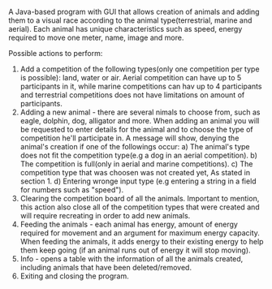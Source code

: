 A Java-based program with GUI that allows creation of animals and adding them to a visual race according to the animal type(terrestrial, marine and aerial). Each animal has unique characteristics such as speed, energy required to move one meter, name, image and more.

Possible actions to perform:
1. Add a competition of the following types(only one competition per type is possible): land, water or air.
   Aerial competition can have up to 5 participants in it, while marine competitions can hav up to 4 participants and terrestrial competitions does not have limitations on amount of participants.
2. Adding a new animal - there are several nimals to choose from, such as eagle, dolphin, dog, alligator and more.
    When adding an animal you will be requested to enter details for the animal and to choose the type of competition he'll participate in.
    A message will show, denying the animal's creation if one of the followings occur:
      a) The animal's type does not fit the competition type(e.g a dog in an aerial competition).
      b) The competition is full(only in aerial and marine competitions).
      c) The competition type that was choosen was not created yet, As stated in section 1.
      d) Entering wronge input type (e.g entering a string in a field for numbers such as "speed").
3. Clearing the competition board of all the animals. Important to mention, this action also close all of the competition types that were created and will require recreating in order to add new animals.
4. Feeding the animals - each animal has energy, amount of energy required for movement and an argument for maximum energy capacity. When feeding the animals, it adds energy to their existing energy to help them keep going (if an animal runs out of energy it will stop moving).
5. Info - opens a table with the information of all the animals created, including animals that have been deleted/removed.
6. Exiting and closing the program.
